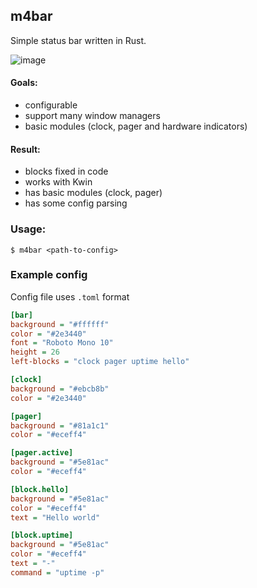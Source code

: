 ## m4bar
Simple status bar written in Rust.

![image](https://user-images.githubusercontent.com/43048524/150657947-163fce61-5f61-48f6-968d-78af3450dceb.png)

#### Goals:
- configurable
- support many window managers
- basic modules (clock, pager and hardware indicators)

#### Result:
- blocks fixed in code
- works with Kwin
- has basic modules (clock, pager)
- has some config parsing


### Usage:
```
$ m4bar <path-to-config> 
```

### Example config
Config file uses `.toml` format 
```ini
[bar]
background = "#ffffff"
color = "#2e3440"
font = "Roboto Mono 10"
height = 26
left-blocks = "clock pager uptime hello"

[clock]
background = "#ebcb8b"
color = "#2e3440"

[pager]
background = "#81a1c1"
color = "#eceff4"

[pager.active]
background = "#5e81ac"
color = "#eceff4"

[block.hello]
background = "#5e81ac"
color = "#eceff4"
text = "Hello world"

[block.uptime]
background = "#5e81ac"
color = "#eceff4"
text = "-"
command = "uptime -p"
```